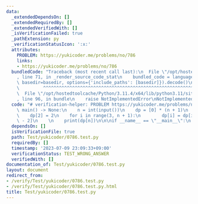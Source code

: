 ```yaml
---
data:
  _extendedDependsOn: []
  _extendedRequiredBy: []
  _extendedVerifiedWith: []
  _isVerificationFailed: true
  _pathExtension: py
  _verificationStatusIcon: ':x:'
  attributes:
    PROBLEM: https://yukicoder.me/problems/no/786
    links:
    - https://yukicoder.me/problems/no/786
  bundledCode: "Traceback (most recent call last):\n  File \"/opt/hostedtoolcache/Python/3.11.4/x64/lib/python3.11/site-packages/onlinejudge_verify/documentation/build.py\"\
    , line 71, in _render_source_code_stat\n    bundled_code = language.bundle(stat.path,\
    \ basedir=basedir, options={'include_paths': [basedir]}).decode()\n          \
    \         ^^^^^^^^^^^^^^^^^^^^^^^^^^^^^^^^^^^^^^^^^^^^^^^^^^^^^^^^^^^^^^^^^^^^^^^^^^^^^^^^^\n\
    \  File \"/opt/hostedtoolcache/Python/3.11.4/x64/lib/python3.11/site-packages/onlinejudge_verify/languages/python.py\"\
    , line 96, in bundle\n    raise NotImplementedError\nNotImplementedError\n"
  code: "# verification-helper: PROBLEM https://yukicoder.me/problems/no/786\n\ndef\
    \ main() -> None:\n    n = int(input())\n    dp = [0] * (n + 1)\n    dp[1] = 1\n\
    \    dp[2] = 2\n    for i in range(3, n + 1):\n        dp[i] = dp[i - 1] + dp[i\
    \ - 2]\n    \n    print(dp[n])\n\n\nif __name__ == \"__main__\":\n    main()"
  dependsOn: []
  isVerificationFile: true
  path: Test/yukicoder/0786.test.py
  requiredBy: []
  timestamp: '2023-07-09 23:09:33+09:00'
  verificationStatus: TEST_WRONG_ANSWER
  verifiedWith: []
documentation_of: Test/yukicoder/0786.test.py
layout: document
redirect_from:
- /verify/Test/yukicoder/0786.test.py
- /verify/Test/yukicoder/0786.test.py.html
title: Test/yukicoder/0786.test.py
---
```

